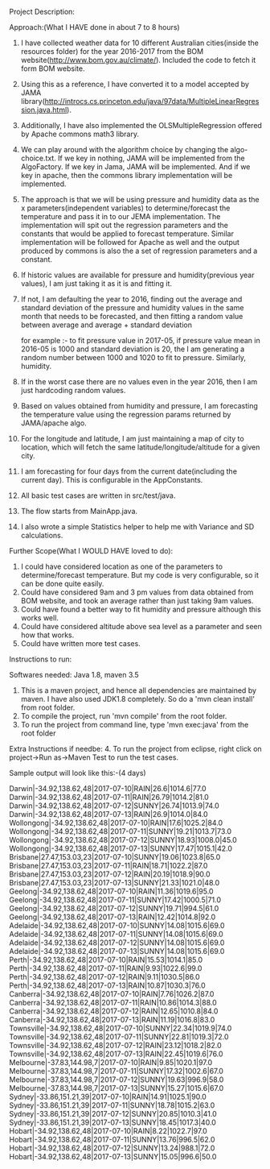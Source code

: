 Project Description:

Approach:(What I HAVE done in about 7 to 8 hours)
1. I have collected weather data for 10 different Australian cities(inside the resources folder) for the year 2016-2017 from the BOM website(http://www.bom.gov.au/climate/). Included the code to fetch it form BOM website.

2. Using this as a reference, I have converted it to a model accepted by JAMA library(http://introcs.cs.princeton.edu/java/97data/MultipleLinearRegression.java.html).

3. Additionally, I have also implemented the OLSMultipleRegression offered by Apache commons math3 library.

4. We can play around with the algorithm choice by changing the algo-choice.txt. If we key in nothing, JAMA will be implemented from the AlgoFactory. If we key in Jama, JAMA will be implemented. And if we key in apache, then the commons library implementation will be implemented.

5. The approach is that we will be using pressure and humidity data as the x parameters(independent variables) to determine/forecast the temperature and pass it in to our JEMA implementation. The implementation will spit out the regression parameters and the constants that would be applied to forecast temperature. Similar implementation will be followed for Apache as well and the output produced by commons is also the a set of regression parameters and a constant. 

6. If historic values are available for pressure and humidity(previous year values), I am just taking it as it is and fitting it. 

7. If not, I am defaulting the year to 2016, finding out the average and standard deviation of the pressure and humidity values in the same month that needs to be forecasted, and then fitting a random value between average and average + standard deviation

	for example :- to fit pressure value in 2017-05, if pressure value mean in 2016-05 is 1000 and standard deviation is 20, the I am generating a random number between 1000 and 1020 to fit to pressure. 
	Similarly, humidity.

8. If in the worst case there are no values even in the year 2016, then I am just hardcoding random values.

9. Based on values obtained from humidity and pressure, I am forecasting the temperature value using the regression params returned by JAMA/apache algo.

10. For the longitude and latitude, I am just maintaining a map of city to location, which will fetch the same latitude/longitude/altitude for a given city.

11. I am forecasting for four days from the current date(including the current day). This is configurable in the AppConstants.

12. All basic test cases are written in src/test/java.

13. The flow starts from MainApp.java.

14. I also wrote a simple Statistics helper to help me with Variance and SD calculations.


Further Scope(What I WOULD HAVE loved to do):
1. I could have considered location as one of the parameters to determine/forecast temperature. But my code is very configurable, so it can be done quite easily.
2. Could have considered 9am and 3 pm values from data obtained from BOM website, and took an average rather than just taking 9am values.
3. Could have found a better way to fit humidity and pressure although this works well.
4. Could have considered altitude above sea level as a parameter and seen how that works.
5. Could have written more test cases.

Instructions to run:

Softwares needed: Java 1.8, maven 3.5

1. This is a maven project, and hence all dependencies are maintained by maven. I have also used JDK1.8 completely. So do a 'mvn clean install' from root folder.
2. To compile the project, run 'mvn compile' from the root folder.
3. To run the project from command line, type 'mvn exec:java' from the root folder

Extra Instructions if needbe:
4. To run the project from eclipse, right click on project->Run as->Maven Test to run the test cases.

Sample output will look like this:-(4 days)

Darwin|-34.92,138.62,48|2017-07-10|RAIN|26.6|1014.6|77.0
Darwin|-34.92,138.62,48|2017-07-11|RAIN|26.79|1014.2|81.0
Darwin|-34.92,138.62,48|2017-07-12|SUNNY|26.74|1013.9|74.0
Darwin|-34.92,138.62,48|2017-07-13|RAIN|26.9|1014.0|84.0
Wollongong|-34.92,138.62,48|2017-07-10|RAIN|17.6|1025.2|84.0
Wollongong|-34.92,138.62,48|2017-07-11|SUNNY|19.21|1013.7|73.0
Wollongong|-34.92,138.62,48|2017-07-12|SUNNY|18.93|1008.0|45.0
Wollongong|-34.92,138.62,48|2017-07-13|SUNNY|17.47|1015.1|42.0
Brisbane|27.47,153.03,23|2017-07-10|SUNNY|19.06|1023.8|65.0
Brisbane|27.47,153.03,23|2017-07-11|RAIN|18.71|1022.2|87.0
Brisbane|27.47,153.03,23|2017-07-12|RAIN|20.19|1018.9|90.0
Brisbane|27.47,153.03,23|2017-07-13|SUNNY|21.33|1021.0|48.0
Geelong|-34.92,138.62,48|2017-07-10|RAIN|11.36|1019.6|95.0
Geelong|-34.92,138.62,48|2017-07-11|SUNNY|17.42|1000.5|71.0
Geelong|-34.92,138.62,48|2017-07-12|SUNNY|19.71|994.5|61.0
Geelong|-34.92,138.62,48|2017-07-13|RAIN|12.42|1014.8|92.0
Adelaide|-34.92,138.62,48|2017-07-10|SUNNY|14.08|1015.6|69.0
Adelaide|-34.92,138.62,48|2017-07-11|SUNNY|14.08|1015.6|69.0
Adelaide|-34.92,138.62,48|2017-07-12|SUNNY|14.08|1015.6|69.0
Adelaide|-34.92,138.62,48|2017-07-13|SUNNY|14.08|1015.6|69.0
Perth|-34.92,138.62,48|2017-07-10|RAIN|15.53|1014.1|85.0
Perth|-34.92,138.62,48|2017-07-11|RAIN|9.93|1022.6|99.0
Perth|-34.92,138.62,48|2017-07-12|RAIN|9.11|1030.5|86.0
Perth|-34.92,138.62,48|2017-07-13|RAIN|10.87|1030.3|76.0
Canberra|-34.92,138.62,48|2017-07-10|RAIN|7.76|1026.2|87.0
Canberra|-34.92,138.62,48|2017-07-11|RAIN|10.86|1014.3|88.0
Canberra|-34.92,138.62,48|2017-07-12|RAIN|12.65|1010.8|84.0
Canberra|-34.92,138.62,48|2017-07-13|RAIN|11.19|1016.8|83.0
Townsville|-34.92,138.62,48|2017-07-10|SUNNY|22.34|1019.9|74.0
Townsville|-34.92,138.62,48|2017-07-11|SUNNY|22.81|1019.3|72.0
Townsville|-34.92,138.62,48|2017-07-12|RAIN|23.12|1018.2|82.0
Townsville|-34.92,138.62,48|2017-07-13|RAIN|22.45|1019.6|76.0
Melbourne|-37.83,144.98,7|2017-07-10|RAIN|9.85|1020.1|97.0
Melbourne|-37.83,144.98,7|2017-07-11|SUNNY|17.32|1002.6|67.0
Melbourne|-37.83,144.98,7|2017-07-12|SUNNY|19.63|996.9|58.0
Melbourne|-37.83,144.98,7|2017-07-13|SUNNY|15.27|1015.6|67.0
Sydney|-33.86,151.21,39|2017-07-10|RAIN|14.91|1025.1|90.0
Sydney|-33.86,151.21,39|2017-07-11|SUNNY|18.78|1015.2|63.0
Sydney|-33.86,151.21,39|2017-07-12|SUNNY|20.85|1010.3|41.0
Sydney|-33.86,151.21,39|2017-07-13|SUNNY|18.45|1017.3|40.0
Hobart|-34.92,138.62,48|2017-07-10|RAIN|8.22|1022.7|97.0
Hobart|-34.92,138.62,48|2017-07-11|SUNNY|13.76|996.5|62.0
Hobart|-34.92,138.62,48|2017-07-12|SUNNY|13.24|988.1|72.0
Hobart|-34.92,138.62,48|2017-07-13|SUNNY|15.05|996.6|50.0

